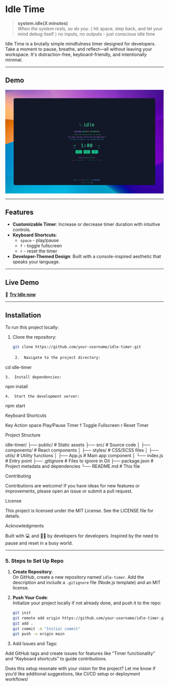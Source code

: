 # Idle Time

> **system.idle(X minutes)**  
> *When the system rests, so do you.*
> ⟨ hit space, step back, and let your mind debug itself ⟩
>no inputs, no outputs - just conscious idle time 

Idle Time is a brutally simple mindfulness timer designed for developers. Take a moment to pause, breathe, and reflect—all without leaving your workspace. It's distraction-free, keyboard-friendly, and intentionally minimal.

---

## Demo

![idle timer demo](demo.png)

---

## Features

- **Customizable Timer**: Increase or decrease timer duration with intuitive controls.
- **Keyboard Shortcuts**:  
  - `space` - play/pause  
  - `f` - toggle fullscreen  
  - `r` - reset the timer  
- **Developer-Themed Design**: Built with a console-inspired aesthetic that speaks your language.  

---

## Live Demo

🚀 **[Try Idle now](https://idletimer.vercel.app)**

---

## Installation

To run this project locally:

1. Clone the repository:
   ```bash
   git clone https://github.com/your-username/idle-timer.git

	2.	Navigate to the project directory:

cd idle-timer


	3.	Install dependencies:

npm install


	4.	Start the development server:

npm start

Keyboard Shortcuts

Key	Action
space	Play/Pause Timer
f	Toggle Fullscreen
r	Reset Timer

Project Structure

idle-timer/
├── public/             # Static assets
├── src/                # Source code
│   ├── components/     # React components
│   ├── styles/         # CSS/SCSS files
│   ├── utils/          # Utility functions
│   ├── App.js          # Main app component
│   └── index.js        # Entry point
├── .gitignore          # Files to ignore in Git
├── package.json        # Project metadata and dependencies
└── README.md           # This file

Contributing

Contributions are welcome! If you have ideas for new features or improvements, please open an issue or submit a pull request.

License

This project is licensed under the MIT License. See the LICENSE file for details.

Acknowledgments

Built with 💻 and 🧘‍♂️ by developers for developers. Inspired by the need to pause and reset in a busy world.

---

### **5. Steps to Set Up Repo**
1. **Create Repository**:  
   On GitHub, create a new repository named `idle-timer`. Add the description and include a `.gitignore` file (Node.js template) and an MIT license.

2. **Push Your Code**:  
   Initialize your project locally if not already done, and push it to the repo:  
   ```bash
   git init
   git remote add origin https://github.com/your-username/idle-timer.git
   git add .
   git commit -m "Initial commit"
   git push -u origin main

3. Add Issues and Tags:

Add GitHub tags and create issues for features like “Timer functionality” and “Keyboard shortcuts” to guide contributions.

Does this setup resonate with your vision for the project? Let me know if you’d like additional suggestions, like CI/CD setup or deployment workflows!